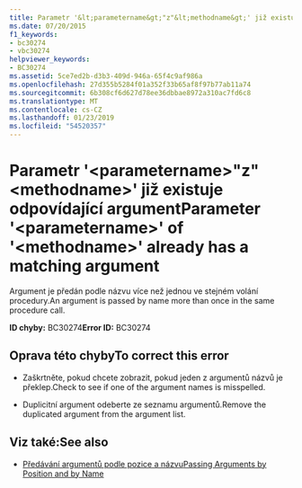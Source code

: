 ```yaml
---
title: Parametr '&lt;parametername&gt;"z"&lt;methodname&gt;' již existuje odpovídající argument
ms.date: 07/20/2015
f1_keywords:
- bc30274
- vbc30274
helpviewer_keywords:
- BC30274
ms.assetid: 5ce7ed2b-d3b3-409d-946a-65f4c9af986a
ms.openlocfilehash: 27d355b5284f01a352f33b65af8f97b77ab11a74
ms.sourcegitcommit: 6b308cf6d627d78ee36dbbae8972a310ac7fd6c8
ms.translationtype: MT
ms.contentlocale: cs-CZ
ms.lasthandoff: 01/23/2019
ms.locfileid: "54520357"
---
```

# <a name="parameter-ltparameternamegt-of-ltmethodnamegt-already-has-a-matching-argument"></a><span data-ttu-id="c692a-102">Parametr '&lt;parametername&gt;"z"&lt;methodname&gt;' již existuje odpovídající argument</span><span class="sxs-lookup"><span data-stu-id="c692a-102">Parameter '&lt;parametername&gt;' of '&lt;methodname&gt;' already has a matching argument</span></span>
<span data-ttu-id="c692a-103">Argument je předán podle názvu více než jednou ve stejném volání procedury.</span><span class="sxs-lookup"><span data-stu-id="c692a-103">An argument is passed by name more than once in the same procedure call.</span></span>  
  
 <span data-ttu-id="c692a-104">**ID chyby:** BC30274</span><span class="sxs-lookup"><span data-stu-id="c692a-104">**Error ID:** BC30274</span></span>  
  
## <a name="to-correct-this-error"></a><span data-ttu-id="c692a-105">Oprava této chyby</span><span class="sxs-lookup"><span data-stu-id="c692a-105">To correct this error</span></span>  
  
-   <span data-ttu-id="c692a-106">Zaškrtněte, pokud chcete zobrazit, pokud jeden z argumentů názvů je překlep.</span><span class="sxs-lookup"><span data-stu-id="c692a-106">Check to see if one of the argument names is misspelled.</span></span>  
  
-   <span data-ttu-id="c692a-107">Duplicitní argument odeberte ze seznamu argumentů.</span><span class="sxs-lookup"><span data-stu-id="c692a-107">Remove the duplicated argument from the argument list.</span></span>  
  
## <a name="see-also"></a><span data-ttu-id="c692a-108">Viz také:</span><span class="sxs-lookup"><span data-stu-id="c692a-108">See also</span></span>
- [<span data-ttu-id="c692a-109">Předávání argumentů podle pozice a názvu</span><span class="sxs-lookup"><span data-stu-id="c692a-109">Passing Arguments by Position and by Name</span></span>](../../visual-basic/programming-guide/language-features/procedures/passing-arguments-by-position-and-by-name.md)
